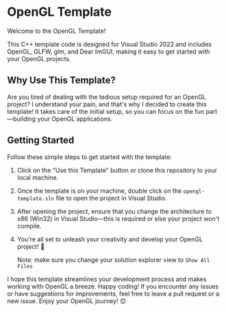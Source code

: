 # OpenGL Template

Welcome to the OpenGL Template!

This C++ template code is designed for Visual Studio 2022 and includes OpenGL, GLFW, glm, and Dear ImGUI, making it easy to get started with your OpenGL projects.

## Why Use This Template?

Are you tired of dealing with the tedious setup required for an OpenGL project? I understand your pain, and that's why I decided to create this template! It takes care of the initial setup, so you can focus on the fun part—building your OpenGL applications.

## Getting Started

Follow these simple steps to get started with the template:

1. Click on the "Use this Template" button or clone this repository to your local machine.

2. Once the template is on your machine, double click on the `opengl-template.sln` file to open the project in Visual Studio.

3. After opening the project, ensure that you change the architecture to x86 (Win32) in Visual Studio—this is required or else your project won't compile.

4. You're all set to unleash your creativity and develop your OpenGL project! 🚀

   Note: make sure you change your solution explorer view to `Show All Files`

I hope this template streamlines your development process and makes working with OpenGL a breeze. Happy coding! If you encounter any issues or have suggestions for improvements, feel free to leave a pull request or a new issue. Enjoy your OpenGL journey! 😊

